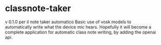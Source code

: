 # classnote-taker
v 0.1.0 per il note taker automatico
Basic use of vosk models to automatically write what the device mic hears.
Hopefully it will become a complete application for automatic class note writing, by adding the openai api.
